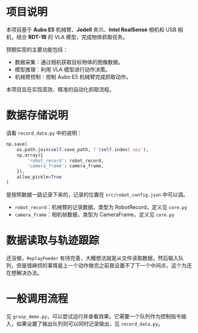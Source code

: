 # 项目说明

本项目基于 **Aubo E5** 机械臂、**Jodell** 夹爪、**Intel RealSense** 相机和 USB 相机，结合 **RDT-1B** 的 VLA 模型，完成物体抓取任务。

预期实现的主要功能包括：
- 数据采集：通过相机获取目标物体的图像数据。
- 模型推理：利用 VLA 模型进行动作决策。
- 机械臂控制：控制 Aubo E5 机械臂完成抓取动作。

本项目旨在实现高效、精准的自动化抓取流程。

# 数据存储说明

请看 `record_data.py` 中的说明：

```python
np.save(
    os.path.join(self.save_path, f'{self.index}.npy'),
    np.array({
        'robot_record': robot_record,
        'camera_frame': camera_frame,
    }),
    allow_pickle=True
)
```

是按照数据一路记录下来的，记录的位置在 `src/robot_config.json` 中可以调。

- `robot_record`：机械臂的记录数据，类型为 RobotRecord，定义见 `core.py`
- `camera_frame`：相机帧数据，类型为 CameraFrame，定义见 `core.py`

# 数据读取与轨迹跟踪

还没做，`ReplayFeeder` 有待完善，大概想法就是从文件读取数据，然后输入队列，但是很麻烦的事情是上一个动作做完之前我设置不了下一个中间点，这个为还在想解决办法。

<!-- 这个机械臂控制，我真的无语了 😅 -->

# 一般调用流程

见 `grasp_demo.py`，可以尝试运行并查看效果。它需要一个队列作为控制指令输入，如果设置了输出队列则可以同时记录输出，见 `record_data.py`。
